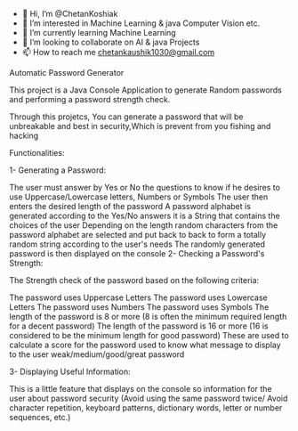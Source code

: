 - 👋 Hi, I’m @ChetanKoshiak
- 👀 I’m interested in Machine Learning & java Computer Vision etc.
- 🌱 I’m currently learning Machine Learning
- 💞️ I’m looking to collaborate on AI & java Projects
- 📫 How to reach me chetankaushik1030@gmail.com


Automatic Password Generator

This project is a Java Console Application to generate Random passwords and performing a password strength check.

Through this projetcs, You can generate a password that will be unbreakable and best in security,Which is prevent from you fishing and hacking

Functionalities:

1- Generating a Password:

The user must answer by Yes or No the questions to know if he desires to use Uppercase/Lowercase letters, Numbers or Symbols
The user then enters the desired length of the password
A password alphabet is generated according to the Yes/No answers it is a String that contains the choices of the user
Depending on the length random characters from the password alphabet are selected and put back to back to form a totally random string according to the user's needs
The randomly generated password is then displayed on the console
2- Checking a Password's Strength:

The Strength check of the password based on the following criteria:

The password uses Uppercase Letters
The password uses Lowercase Letters
The password uses Numbers
The password uses Symbols
The length of the password is 8 or more (8 is often the minimum required length for a decent password)
The length of the password is 16 or more (16 is considered to be the minimum length for good password)
These are used to calculate a score for the password used to know what message to display to the user weak/medium/good/great password

3- Displaying Useful Information:

This is a little feature that displays on the console so information for the user about password security (Avoid using the same password twice/ Avoid character repetition, keyboard patterns, dictionary words, letter or number sequences, etc.)
